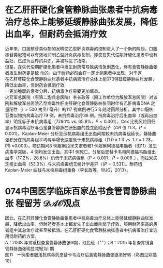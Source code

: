 # 在乙肝肝硬化食管静脉曲张患者中抗病毒治疗总体上能够延缓静脉曲张发展，降低出血率，但耐药会抵消疗效  
近年来，口服核苷类似物的发明使乙型肝炎病毒的控制进入了一个新的阶段。口服核苷类似物可以有效地抑制乙型肝炎病毒复制，即使在失代偿期肝硬化患者中也有益处，已成为业界的共识，并被写进了指南。  
但是，在失代偿期肝硬化患者中发生耐药常导致病情急剧恶化，伴有食管静脉曲张者发生耐药更是致 命的。由于耐药必然会在一定比例患者中出现，对于这  
在乙肝肝硬化食管静脉曲张患者中抗病毒治疗总体上能073够延缓静脉曲张发展，降低出血率，但耐药会抵消疗效  
一更加脆弱的患者分层，抗病毒治疗需要更加慎重。  
火箭军总医院（原第二炮兵总医院）李长政等（原工作单位为解放军总医院）对该院和解放军总医院乙型病毒性肝炎肝硬化食管静脉曲张同时伴有乙肝病毒DNA 定量阳性（$(>500$ 拷贝/ 毫升）的117 例病例进行5 年随访回顾分析。其中口服核苷类似物抗病毒治疗79 例，未抗病毒治疗38 例。抗病毒治疗后出血率（或再出血率）明显低于未抗病毒组（$729.1\%\ \nu s.\ 65.8\%$，$P<0.001$）。Cox 比例风险回归显示抗病毒治疗与否是食管静脉曲张出血的独立危险因子（$O R$ 值 11.3，$P$$<0.001$）。Kaplan-Meier 分析显示抗病毒组无出血间期较未抗病毒组延长。静脉曲张积分在抗病毒组平均每年增长速度低于未抗病毒组（$(1.0\pm1.3\ \nu s.\ 1.7\pm1.2\$，$P$ $\mathord{=}0.003$）。随访期间3 例服用拉米夫定者和1 例服用阿德福韦酯者（图11）发生病毒学突破，4 例均发生出血，其中1 例死亡。分层后恩替卡韦和阿德福韦酯组出血率（$17.2\%$，$28.6\%$）仍低于未抗病毒组（$\textstyle P<0.001$，$P{=}0.006\,.$），而拉米夫定组出血率（$53.3\%$）与未抗病毒组无统计学差异（$\scriptstyle(P=0.531$）。耐药组Kaplan-Meier 曲线与未抗病毒组重叠（李长政等，WJG，2013）。  
# 074中国医学临床百家丛书食管胃静脉曲张 程留芳 $\mathcal{D A O}$观点  
因此，在乙肝肝硬化食管静脉曲张患者中抗病毒治疗总体上能够延缓静脉曲张发展，降低出血率，但耐药者基本上都发生了出血而削弱了疗效，服用耐药率高的患者组中其总体疗效甚至被抵消。在乙肝肝硬化食管静脉曲张患者中抗病毒治疗宜选用低耐药的方案。  
A：2008 年胃镜检查食管静脉曲张Ⅲ期，红色征（$^{++}$）；B：2015 年复查胃镜食管静脉曲张明显减轻为I 期  
图11　一例患者服用抗病毒药恩替卡韦治疗后食管静脉曲张逐渐好转（彩图见彩插10）  